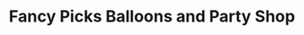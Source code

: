 ---
title: "Fancy Picks Balloons and Party Shop"
url: /santa-rosa/fancy-picks-balloons-and-party-shop/
shop: party
---